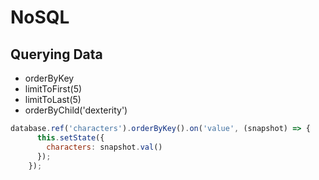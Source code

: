 # NoSQL

## Querying Data

+ orderByKey
+ limitToFirst(5)
+ limitToLast(5)
+ orderByChild('dexterity')

```js
database.ref('characters').orderByKey().on('value', (snapshot) => {
      this.setState({
        characters: snapshot.val()
      });
    });
```